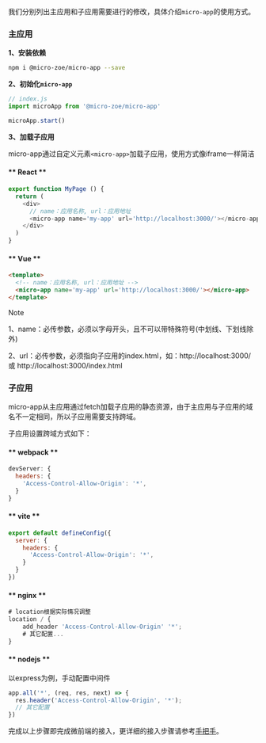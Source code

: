 我们分别列出主应用和子应用需要进行的修改，具体介绍`micro-app`的使用方式。

### 主应用

**1、安装依赖**
```bash
npm i @micro-zoe/micro-app --save
```

**2、初始化`micro-app`**
```js
// index.js
import microApp from '@micro-zoe/micro-app'

microApp.start()
```

**3、加载子应用**

micro-app通过自定义元素`<micro-app>`加载子应用，使用方式像iframe一样简洁

<!-- tabs:start -->
#### ** React **
```js
export function MyPage () {
  return (
    <div>
      // name：应用名称, url：应用地址
      <micro-app name='my-app' url='http://localhost:3000/'></micro-app>
    </div>
  )
}
```

#### ** Vue **
```html
<template>
  <!-- name：应用名称, url：应用地址 -->
  <micro-app name='my-app' url='http://localhost:3000/'></micro-app>
</template>
```
<!-- tabs:end -->

> [!NOTE]
> 1、name：必传参数，必须以字母开头，且不可以带特殊符号(中划线、下划线除外)
>
> 2、url：必传参数，必须指向子应用的index.html，如：http://localhost:3000/ 或 http://localhost:3000/index.html


### 子应用

micro-app从主应用通过fetch加载子应用的静态资源，由于主应用与子应用的域名不一定相同，所以子应用需要支持跨域。

子应用设置跨域方式如下：

<!-- tabs:start -->
#### ** webpack **
```js
devServer: {
  headers: {
    'Access-Control-Allow-Origin': '*',
  }
}
```

#### ** vite **
```js
export default defineConfig({
  server: {
    headers: {
      'Access-Control-Allow-Origin': '*',
    }
  }
})
```

#### ** nginx **
```js
# location根据实际情况调整
location / {
    add_header 'Access-Control-Allow-Origin' '*';
    # 其它配置...
}
```

#### ** nodejs **
以express为例，手动配置中间件
```js
app.all('*', (req, res, next) => {
  res.header('Access-Control-Allow-Origin', '*');
  // 其它配置
})
```
<!-- tabs:end -->


完成以上步骤即完成微前端的接入，更详细的接入步骤请参考[手把手](/zh-cn/framework/introduce)。
